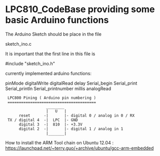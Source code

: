 
LPC810_CodeBase providing some basic Arduino functions
======================================================

The Arduino Sketch should be place in the file

sketch_ino.c

It is important that the first line in this file is

#include "sketch_ino.h"

currently implemented arduino functions:

  pinMode
  digitalWrite
  digitalRead
  delay
  Serial_begin
  Serial_print
  Serial_println
  Serial_printnumber
  millis
  analogRead

     LPC800 Pining ( Arduino pin numbering )
     =======================================
                      ________
                      |   U   |
          reset      -|       |- digital 0 / analog in 0 / RX
     TX / digital 4  -|  LPC  |- GND
          digital 3  -|  810  |- +3.3V
          digital 2  -|       |- digital 1 / analog in 1
                      |_______|


How to install the ARM Tool chain on Ubuntu 12.04 : https://launchpad.net/~terry.guo/+archive/ubuntu/gcc-arm-embedded



